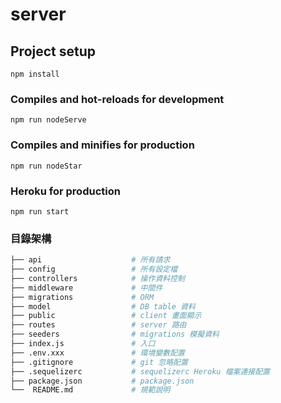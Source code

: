 # server

## Project setup
```
npm install
```

### Compiles and hot-reloads for development
```
npm run nodeServe
```

### Compiles and minifies for production
```
npm run nodeStar
```

### Heroku for production
```
npm run start
```

### 目錄架構
```sh
├── api                    # 所有請求
├── config                 # 所有設定檔
├── controllers            # 操作資料控制
├── middleware             # 中間件
├── migrations             # ORM
├── model                  # DB table 資料
├── public                 # client 畫面顯示
├── routes                 # server 路由
├── seeders                # migrations 模擬資料
├── index.js               # 入口
├── .env.xxx               # 環境變數配置
├── .gitignore             # git 忽略配置
├── .sequelizerc           # sequelizerc Heroku 檔案連接配置
├── package.json           # package.json
└──  README.md             # 規範說明
```
